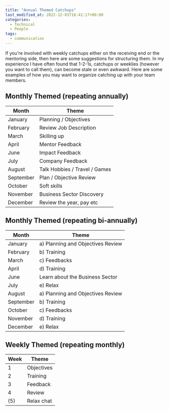 ```yaml
---
title: "Annual Themed Catchups"
last_modified_at: 2022-12-03T16:42:17+00:00
categories:
  - Technical
  - People
tags:
  - communication
---
```


If you're involved with weekly catchups either on the receiving end or the mentoring side, then here are some suggestions for structuring them. 
In my experience I have often found that 1-2-1s, catchups or weeklies (however you want to call them), can become stale or even awkward. 
Here are some examples of how you may want to organize catching up with your team members.

## Monthly Themed (repeating annually)

| Month | Theme | 
|---|---|
January | Planning / Objectives |
February | Review Job Description |
March| Skilling up |
April| Mentor Feedback |
June| Impact Feedback |
July| Company Feedback |
August| Talk Hobbies / Travel / Games |
September| Plan / Objective Review |
October| Soft skills |
November| Business Sector Discovery |
December| Review the year, pay etc |

## Monthly Themed (repeating bi-annually)

| Month | Theme | 
|---|---|
January | a) Planning and Objectives Review|
February | b) Training |
March| c) Feedbacks |
April| d) Training |
June| Learn about the Business Sector |
July| e) Relax |
August| a) Planning and Objectives Review  |
September| b) Training |
October| c) Feedbacks |
November| d) Training |
December| e) Relax |

## Weekly Themed (repeating monthly)

| Week | Theme | 
|---|---|
1 | Objectives |
2 | Training |
3| Feedback |
4| Review |
(5)| Relax chat |
